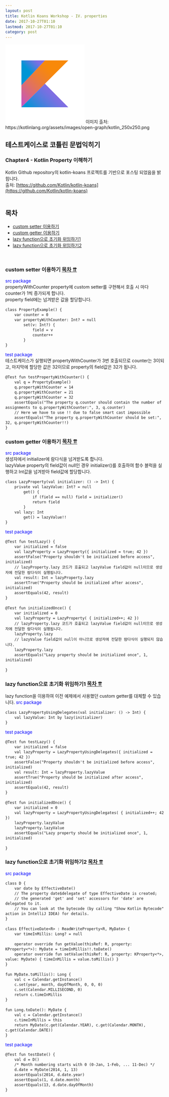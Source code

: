 ```yaml
---
layout: post
title: Kotlin Koans Workshop - IV. properties
date: 2017-10-27T01:10
lastmod: 2017-10-27T01:10
category: post
---
```


<img class="fit image" src="/images/post/kotlin_250x250.png">
이미지 출처: https://kotlinlang.org/assets/images/open-graph/kotlin_250x250.png

<br />

## 테스트케이스로 코틀린 문법익히기   
### Chapter4 - Kotlin Property 이해하기   
Kotlin Github repository의 kotlin-koans 프로젝트를 기반으로 포스팅 되었음을 밝힘니다.  
출처: [https://github.com/Kotlin/kotlin-koans](https://github.com/Kotlin/kotlin-koans)  
<br />

## 목차
- [custom setter 이용하기](#setter)
- [custom getter 이용하기](#getter)
- [lazy function으로 초기화 위임하기1](#lazy1)
- [lazy function으로 초기화 위임하기2](#lazy2)

<br />

### <a name="setter"><a/>custom setter 이용하기 <sup>[목차 ⇈](#목차)</sup> 
<span style="color:blue;">src package</span>   
propertyWithCounter property에 custom setter를 구현해서 호출 시 마다 counter가 1씩 증가되게 합니다.   
property field에는 넘겨받은 값을 할당합니다.   
```
class PropertyExample() {
    var counter = 0
    var propertyWithCounter: Int? = null
        set(v: Int?) {
            field = v
            counter++
        }
}
```

<span style="color:blue;">test package</span>   
테스트케이스가 실행되면 propertyWithCounter가 3번 호출되므로 counter는 3이되고, 마지막에 할당한 값은 32이므로 property의 field값은 32가 됩니다.   
```
@Test fun testPropertyWithCounter() {
    val q = PropertyExample()
    q.propertyWithCounter = 14
    q.propertyWithCounter = 21
    q.propertyWithCounter = 32
    assertEquals("The property q.counter should contain the number of assignments to q.propertyWithCounter:", 3, q.counter)
    // Here we have to use !! due to false smart cast impossible
    assertEquals("The property q.propertyWithCounter should be set:", 32, q.propertyWithCounter!!)
}
```

### <a name="getter"><a/>custom getter 이용하기 <sup>[목차 ⇈](#목차)</sup> 
<span style="color:blue;">src package</span>   
생성자에서 initializer에 람다식을 넘겨받도록 합니다.   
lazyValue property의 field값이 null인 경우 initializer()를 호출하여 함수 블럭을 실행하고 Int값을 넘겨받아 field값에 할당합니다.   
```
class LazyProperty(val initializer: () -> Int) {
    private val lazyValue: Int? = null
        get() {
            if (field == null) field = initializer()
            return field
        }
    val lazy: Int
        get() = lazyValue!!
}
```

<span style="color:blue;">test package</span>   
```
@Test fun testLazy() {
    var initialized = false
    val lazyProperty = LazyProperty({ initialized = true; 42 })
    assertFalse("Property shouldn't be initialized before access", initialized)
    // lazyProperty.lazy 코드가 호출되고 lazyValue field값이 null이므로 생성자에 전달한 람다식이 실행됩니다.
    val result: Int = lazyProperty.lazy
    assertTrue("Property should be initialized after access", initialized)
    assertEquals(42, result)
}

@Test fun initializedOnce() {
    var initialized = 0
    val lazyProperty = LazyProperty( { initialized++; 42 })
    // lazyProperty.lazy 코드가 호출되고 lazyValue field값이 null이므로 생성자에 전달한 람다식이 실행됩니다.
    lazyProperty.lazy
    // lazyValue field값이 null이 아니므로 생성자에 전달한 람다식이 실행되지 않습니다.
    lazyProperty.lazy
    assertEquals("Lazy property should be initialized once", 1, initialized)

}
```

### <a name="lazy1"><a/>lazy function으로 초기화 위임하기1 <sup>[목차 ⇈](#목차)</sup> 
lazy function을 이용하여 이전 예제에서 사용했던 custom getter를 대체할 수 있습니다.
<span style="color:blue;">src package</span>   
```
class LazyPropertyUsingDelegates(val initializer: () -> Int) {
    val lazyValue: Int by lazy(initializer)
}
```

<span style="color:blue;">test package</span>   
```
@Test fun testLazy() {
    var initialized = false
    val lazyProperty = LazyPropertyUsingDelegates({ initialized = true; 42 })
    assertFalse("Property shouldn't be initialized before access", initialized)
    val result: Int = lazyProperty.lazyValue
    assertTrue("Property should be initialized after access", initialized)
    assertEquals(42, result)
}

@Test fun initializedOnce() {
    var initialized = 0
    val lazyProperty = LazyPropertyUsingDelegates( { initialized++; 42 })
    lazyProperty.lazyValue
    lazyProperty.lazyValue
    assertEquals("Lazy property should be initialized once", 1, initialized)

}
```

### <a name="lazy2"><a/>lazy function으로 초기화 위임하기2 <sup>[목차 ⇈](#목차)</sup> 
<span style="color:blue;">src package</span>   
```
class D {
    var date by EffectiveDate()
    // The property date$delegate of type EffectiveDate is created;
    // the generated 'get' and 'set' accessors for 'date' are delegated to it.
    // You can look at the bytecode (by calling "Show Kotlin Bytecode" action in IntelliJ IDEA) for details.
}

class EffectiveDate<R> : ReadWriteProperty<R, MyDate> {
    var timeInMillis: Long? = null

    operator override fun getValue(thisRef: R, property: KProperty<*>): MyDate = timeInMillis!!.toDate()
    operator override fun setValue(thisRef: R, property: KProperty<*>, value: MyDate) { timeInMillis = value.toMillis() }
}

fun MyDate.toMillis(): Long {
    val c = Calendar.getInstance()
    c.set(year, month, dayOfMonth, 0, 0, 0)
    c.set(Calendar.MILLISECOND, 0)
    return c.timeInMillis
}

fun Long.toDate(): MyDate {
    val c = Calendar.getInstance()
    c.timeInMillis = this
    return MyDate(c.get(Calendar.YEAR), c.get(Calendar.MONTH), c.get(Calendar.DATE))
}
```

<span style="color:blue;">test package</span>  
```
@Test fun testDate() {
    val d = D()
    /* Month numbering starts with 0 (0-Jan, 1-Feb, ... 11-Dec) */
    d.date = MyDate(2014, 1, 13)
    assertEquals(2014, d.date.year)
    assertEquals(1, d.date.month)
    assertEquals(13, d.date.dayOfMonth)
}
```

